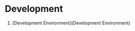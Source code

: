 Development
==================================================


1. [Development Environment](Development Environment)
